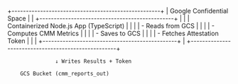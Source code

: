 +----------------------------------------------------+
| Google Confidential Space |
| +-----------------------------------------------+ |
| | Containerized Node.js App (TypeScript) | |
| | - Reads from GCS | |
| | - Computes CMM Metrics | |
| | - Saves to GCS | |
| | - Fetches Attestation Token | |
| +-----------------------------------------------+ |
+----------------------------------------------------+

                   ↓ Writes Results + Token

        GCS Bucket (cmm_reports_out)
